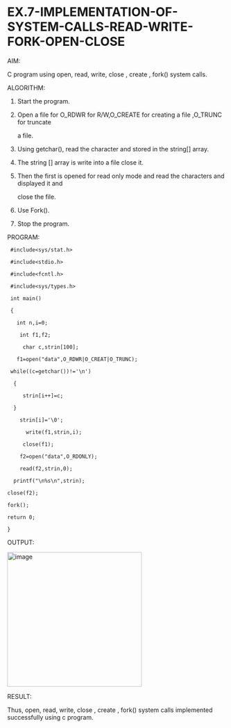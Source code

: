 # EX.7-IMPLEMENTATION-OF-SYSTEM-CALLS-READ-WRITE-FORK-OPEN-CLOSE

AIM:


C program using open, read, write, close , create , fork() system calls.




ALGORITHM:

1. Start the program.



2. Open a file for O_RDWR for R/W,O_CREATE for creating a file ,O_TRUNC for truncate

   a file.



3. Using getchar(), read the character and stored in the string[] array.



4. The string [] array is write into a file close it.



  
5. Then the first is opened for read only mode and read the characters and displayed it and


   close the file.

6. Use Fork().



7.  Stop the program.



PROGRAM:

   
     #include<sys/stat.h>

     #include<stdio.h>

     #include<fcntl.h>

     #include<sys/types.h>

     int main()

     {

       int n,i=0;

        int f1,f2;

         char c,strin[100];

       f1=open("data",O_RDWR|O_CREAT|O_TRUNC);

     while((c=getchar())!='\n')

      {

         strin[i++]=c;

      }

        strin[i]='\0';

          write(f1,strin,i);

         close(f1);

        f2=open("data",O_RDONLY);

        read(f2,strin,0);

      printf("\n%s\n",strin);

    close(f2);

    fork();

    return 0;

    }

OUTPUT:

<img width="310" alt="image" src="https://github.com/AlluguriSrikrishnateja/EX.7-IMPLEMENTATION-OF-SYSTEM-CALLS-READ-WRITE-FORK-OPEN-CLOSE/assets/118343892/af50b84e-8eeb-45ba-bfd0-022145594ace">

RESULT:


Thus, open, read, write, close , create , fork() system calls implemented successfully using c program.


